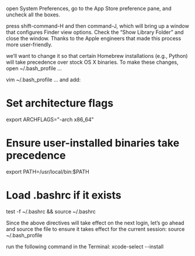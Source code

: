 open System Preferences, go to the App Store preference pane, and uncheck all the boxes.

press shift-command-H and then command-J, which will bring up a window that configures Finder view options. Check the “Show Library Folder” and close the window. Thanks to the Apple engineers that made this process more user-friendly.

we’ll want to change it so that certain Homebrew installations (e.g., Python) will take precedence over stock OS X binaries. To make these changes, open ~/.bash_profile …

vim ~/.bash_profile
… and add:

# Set architecture flags
export ARCHFLAGS="-arch x86_64"
# Ensure user-installed binaries take precedence
export PATH=/usr/local/bin:$PATH
# Load .bashrc if it exists
test -f ~/.bashrc && source ~/.bashrc

Since the above directives will take effect on the next login, let’s go ahead and source the file to ensure it takes effect for the current session:
source ~/.bash_profile

run the following command in the Terminal:
xcode-select --install






